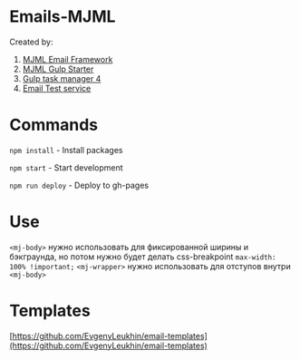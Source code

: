 # Emails-MJML

Created by:
1. [MJML Email Framework](https://mjml.io/)
2. [MJML Gulp Starter](https://github.com/heyflo/mjml-gulp-starter)
3. [Gulp task manager 4](https://gulpjs.com/)
4. [Email Test service](https://putsmail.com/)

# Commands
``` npm install ``` - Install packages

``` npm start ``` - Start development

``` npm run deploy ``` - Deploy to gh-pages

# Use
```<mj-body>``` нужно использовать для фиксированной ширины и бэкграунда, но потом нужно будет делать css-breakpoint ```max-width: 100% !important;```
```<mj-wrapper>``` нужно использовать для отступов внутри ```<mj-body>```

# Templates
[https://github.com/EvgenyLeukhin/email-templates](https://github.com/EvgenyLeukhin/email-templates)
